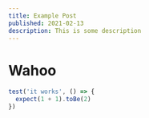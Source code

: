 ```yaml
---
title: Example Post
published: 2021-02-13
description: This is some description
---
```


# Wahoo


```ts
test('it works', () => {
  expect(1 + 1).toBe(2)
})
```
